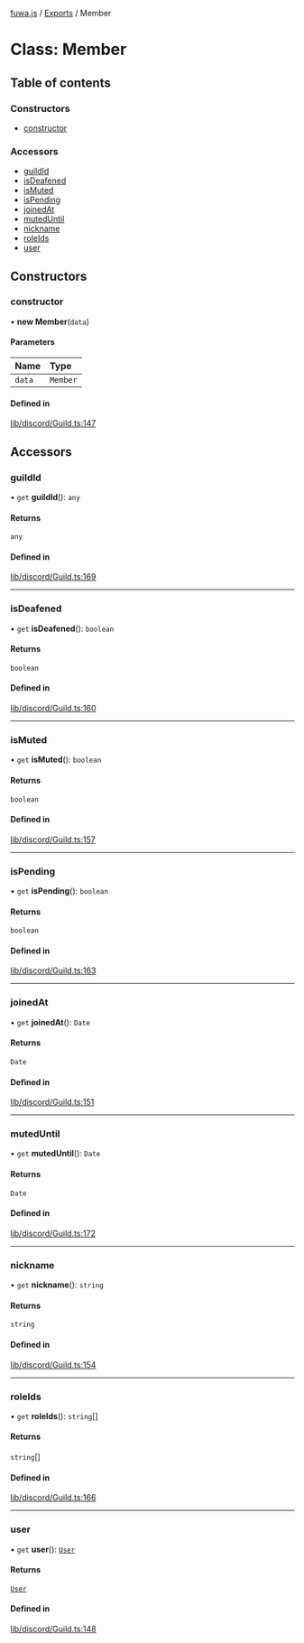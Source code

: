 [fuwa.js](../README.md) / [Exports](../modules.md) / Member

# Class: Member

## Table of contents

### Constructors

- [constructor](Member.md#constructor)

### Accessors

- [guildId](Member.md#guildid)
- [isDeafened](Member.md#isdeafened)
- [isMuted](Member.md#ismuted)
- [isPending](Member.md#ispending)
- [joinedAt](Member.md#joinedat)
- [mutedUntil](Member.md#muteduntil)
- [nickname](Member.md#nickname)
- [roleIds](Member.md#roleids)
- [user](Member.md#user)

## Constructors

### constructor

• **new Member**(`data`)

#### Parameters

| Name | Type |
| :------ | :------ |
| `data` | `Member` |

#### Defined in

[lib/discord/Guild.ts:147](https://github.com/Fuwajs/Fuwa.js/blob/6d44e08/src/lib/discord/Guild.ts#L147)

## Accessors

### guildId

• `get` **guildId**(): `any`

#### Returns

`any`

#### Defined in

[lib/discord/Guild.ts:169](https://github.com/Fuwajs/Fuwa.js/blob/6d44e08/src/lib/discord/Guild.ts#L169)

___

### isDeafened

• `get` **isDeafened**(): `boolean`

#### Returns

`boolean`

#### Defined in

[lib/discord/Guild.ts:160](https://github.com/Fuwajs/Fuwa.js/blob/6d44e08/src/lib/discord/Guild.ts#L160)

___

### isMuted

• `get` **isMuted**(): `boolean`

#### Returns

`boolean`

#### Defined in

[lib/discord/Guild.ts:157](https://github.com/Fuwajs/Fuwa.js/blob/6d44e08/src/lib/discord/Guild.ts#L157)

___

### isPending

• `get` **isPending**(): `boolean`

#### Returns

`boolean`

#### Defined in

[lib/discord/Guild.ts:163](https://github.com/Fuwajs/Fuwa.js/blob/6d44e08/src/lib/discord/Guild.ts#L163)

___

### joinedAt

• `get` **joinedAt**(): `Date`

#### Returns

`Date`

#### Defined in

[lib/discord/Guild.ts:151](https://github.com/Fuwajs/Fuwa.js/blob/6d44e08/src/lib/discord/Guild.ts#L151)

___

### mutedUntil

• `get` **mutedUntil**(): `Date`

#### Returns

`Date`

#### Defined in

[lib/discord/Guild.ts:172](https://github.com/Fuwajs/Fuwa.js/blob/6d44e08/src/lib/discord/Guild.ts#L172)

___

### nickname

• `get` **nickname**(): `string`

#### Returns

`string`

#### Defined in

[lib/discord/Guild.ts:154](https://github.com/Fuwajs/Fuwa.js/blob/6d44e08/src/lib/discord/Guild.ts#L154)

___

### roleIds

• `get` **roleIds**(): `string`[]

#### Returns

`string`[]

#### Defined in

[lib/discord/Guild.ts:166](https://github.com/Fuwajs/Fuwa.js/blob/6d44e08/src/lib/discord/Guild.ts#L166)

___

### user

• `get` **user**(): [`User`](User.md)

#### Returns

[`User`](User.md)

#### Defined in

[lib/discord/Guild.ts:148](https://github.com/Fuwajs/Fuwa.js/blob/6d44e08/src/lib/discord/Guild.ts#L148)
